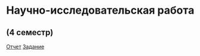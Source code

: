 # Научно-исследовательская работа 
## (4 семестр) 
[Отчет](https://github.com/ShekhovtcovaE/nir/blob/main/%D0%A8%D0%B0%D0%B1%D0%BB%D0%BE%D0%BD-%D0%9E%D1%82%D1%87%D0%B5%CC%88%D1%82-%D0%9D%D0%98%D0%A0-4%D1%81-2024.pdf)
[Задание](https://github.com/ShekhovtcovaE/nir/blob/main/%D0%A8%D0%B0%D0%B1%D0%BB%D0%BE%D0%BD-%D0%97%D0%B0%D0%B4%D0%B0%D0%BD%D0%B8%D0%B5-%D0%9D%D0%98%D0%A0-4%D1%81-2024.pdf)
